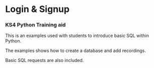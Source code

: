 # Login & Signup
### KS4 Python Training aid

This is an examples used with students to introduce basic SQL within Python.

The examples shows how to create a database and add recordings.

Basic SQL requests are also included.

